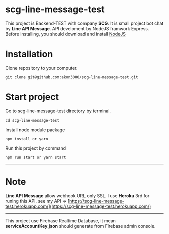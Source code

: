 # scg-line-message-test

This project is Backend-TEST with company **SCG**.
It is small project bot chat by **Line API Message**.
API develoment by NodeJS framwork Express.
Before installing, you should download and install [NodeJS](https://nodejs.org/en/)

# Installation

Clone repository to your computer.

```
git clone git@github.com:akon3000/scg-line-message-test.git
```

# Start project

Go to scg-line-message-test directory by terminal.

```
cd scg-line-message-test
```

Install node module package

```
npm install or yarn
```

Run this project by command

```
npm run start or yarn start
```

---

# Note

**Line API Message** allow webhook URL only SSL. I use **Heroku** 3rd for runing this API.
see my API => [https://scg-line-message-test.herokuapp.com/](https://scg-line-message-test.herokuapp.com/)

---

This project use Firebase Realtime Database, it mean **serviceAccountKey.json** should generate from Firebase admin console.
